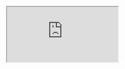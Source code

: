 <iframe src="https://docs.google.com/spreadsheets/d/e/2PACX-1vQASCoftcXlRwFkA7pJW9ttIpLqhWDQn1ROuV44XC4DAfVH40qov9Bo_-dkVdqg4qomhCPcJAJo6D1h/pubhtml?widget=true&amp;headers=false"></iframe>
